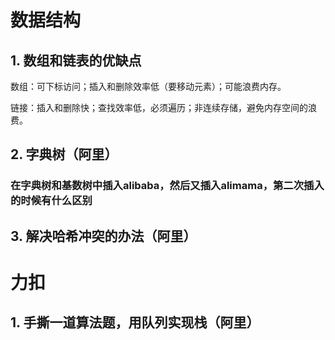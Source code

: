 

# 数据结构

## 1. 数组和链表的优缺点

数组：可下标访问；插入和删除效率低（要移动元素）；可能浪费内存。

链接：插入和删除快；查找效率低，必须遍历；非连续存储，避免内存空间的浪费。

## 2. 字典树（阿里）

### 在字典树和基数树中插入alibaba，然后又插入alimama，第二次插入的时候有什么区别

## 3. 解决哈希冲突的办法（阿里）



# 力扣

## 1. 手撕一道算法题，用队列实现栈（阿里）